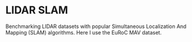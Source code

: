 # LIDAR SLAM
Benchmarking LIDAR datasets with popular Simultaneous Localization And Mapping (SLAM) algorithms. Here I use the EuRoC MAV dataset. 